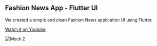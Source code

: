 ## Fashion News App - Flutter UI
We created a simple and clean Fashion News application UI using Flutter.

[Watch it on Youtube]()

![Mock 2]( )

